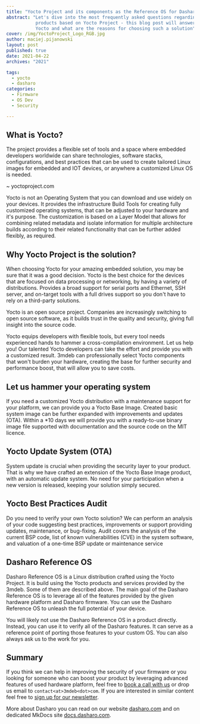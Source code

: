 ```yaml
---
title: "Yocto Project and its components as the Reference OS for Dasharo"
abstract: "Let's dive into the most frequently asked questions regarding Dasharo
           products based on Yocto Project - this blog post will answer what is
           Yocto and what are the reasons for choosing such a solution"
cover: /img/YoctoProject_Logo_RGB.jpg
author: maciej.pijanowski
layout: post
published: true
date: 2021-04-22
archives: "2021"

tags:
  - yocto
  - dasharo
categories:
  - Firmware
  - OS Dev
  - Security

---
```


## What is Yocto?

The project provides a flexible set of tools and a space where embedded
developers worldwide can share technologies, software stacks, configurations,
and best practices that can be used to create tailored Linux images for embedded
and IOT devices, or anywhere a customized Linux OS is needed.

~ yoctoproject.com

Yocto is not an Operating System that you can download and use widely on your
devices. It provides the infrastructure Build Tools for creating fully
customized operating systems, that can be adjusted to your hardware and it's
purpose. The customization is based on a Layer Model that allows for combining
related metadata and isolate information for multiple architecture builds
according to their related functionality that can be further added flexibly, as
required.

## Why Yocto Project is the solution?

When choosing Yocto for your amazing embedded solution, you may be sure that it
was a good decision. Yocto is the best choice for the devices that are focused
on data processing or networking, by having a variety of distributions. Provides
a broad support for serial ports and Ethernet, SSH server, and on-target tools
with a full drives support so you don't have to rely on a third-party solutions.

Yocto is an open source project. Companies are increasingly switching to open
source software, as it builds trust in the quality and security, giving full
insight into the source code.

Yocto equips developers with flexible tools, but every tool needs experienced
hands to hammer a cross-compilation environment. Let us help you! Our talented
Yocto developers can take the effort and provide you with a customized result.
3mdeb can professionally select Yocto components that won't burden your
hardware, creating the base for further security and performance boost, that
will allow you to save costs.

## Let us hammer your operating system

If you need a customized Yocto distribution with a maintenance support for your
platform, we can provide you a Yocto Base Image. Created basic system image can
be further expanded with improvements and updates (OTA). Within a \*10 days we
will provide you with a ready-to-use binary image file supported with
documentation and the source code on the MIT licence.

## Yocto Update System (OTA)

System update is crucial when providing the security layer to your product. That
is why we have crafted an extension of the Yocto Base Image product, with an
automatic update system. No need for your participation when a new version is
released, keeping your solution simply secured.

## Yocto Best Practices Audit

Do you need to verify your own Yocto solution? We can perform an analysis of
your code suggesting best practices, improvements or support providing updates,
maintenance, or bug-fixing. Audit covers the analysis of the current BSP code,
list of known vulnerabilities (CVE) in the system software, and valuation of a
one-time BSP update or maintenance service

## Dasharo Reference OS

Dasharo Reference OS is a Linux distribution crafted using the Yocto Project. It
is build using the Yocto products and services provided by the 3mdeb. Some of
them are described above. The main goal of the Dasharo Reference OS is to
leverage all of the features provided by the given hardware platform and Dasharo
firmware. You can use the Dasharo Reference OS to unleash the full potential of
your device.

You will likely not use the Dasharo Reference OS in a product directly. Instead,
you can use it to verify all of the Dasharo features. It can serve as a
reference point of porting those features to your custom OS. You can also always
ask us to the work for you.

## Summary

If you think we can help in improving the security of your firmware or you
looking for someone who can boost your product by leveraging advanced features
of used hardware platform, feel free to
[book a call with us](https://calendly.com/3mdeb/consulting-remote-meeting) or
drop us email to `contact<at>3mdeb<dot>com`. If you are interested in similar
content feel free to [sign up for our newsletter](https://3mdeb.com/subscribe/3mdeb_newsletter.html).

More about Dasharo you can read on our website
[dasharo.com](https://dasharo.com/) and on dedicated MkDocs site
[docs.dasharo.com](https://docs.dasharo.com/).
